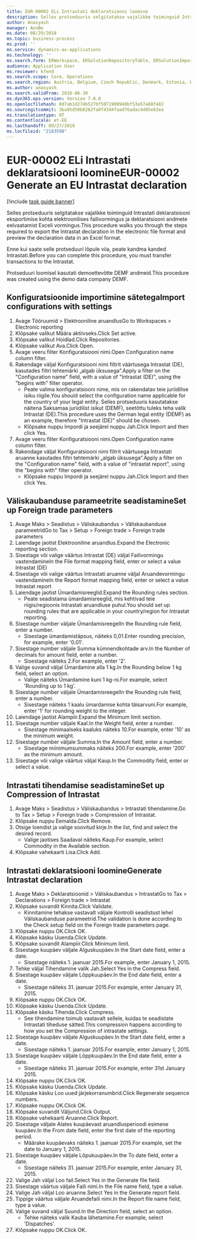 ```yaml
---
title: EUR-00002 ELi Intrastati deklaratsiooni loomine
description: Selles protseduuris selgitatakse vajalikke toiminguid Intrastati deklaratsiooni eksportimise kohta elektroonilises failivormingus ja deklaratsiooni andmete eelvaatamist Exceli vormingus.
author: Anasyash
manager: AnnBe
ms.date: 08/29/2018
ms.topic: business-process
ms.prod: ''
ms.service: dynamics-ax-applications
ms.technology: ''
ms.search.form: ERWorkspace, ERSolutionRepositoryTable, ERSolutionImport, IntrastatParameters, IntrastatCommodityLookup, IntrastatCompressParameters, Intrastat, SysQueryForm
audience: Application User
ms.reviewer: kfend
ms.search.scope: Core, Operations
ms.search.region: Austria, Belgium, Czech Republic, Denmark, Estonia, Finland, France, Germany, Hungary, Ireland, Italy, Latvia, Lithuania, Netherlands, Poland, Spain, Sweden, United Kingdom
ms.author: anasyash
ms.search.validFrom: 2016-06-30
ms.dyn365.ops.version: Version 7.0.0
ms.openlocfilehash: 0d7ab1d274b527bf5071900940bf53a57a88f482
ms.sourcegitcommit: 3ba95d50b8262fa0f43d4faad76adac4d05eb3ea
ms.translationtype: HT
ms.contentlocale: et-EE
ms.lasthandoff: 09/27/2019
ms.locfileid: "2183598"
---
```

# <a name="eur-00002-generate-an-eu-intrastat-declaration"></a><span data-ttu-id="d6858-103">EUR-00002 ELi Intrastati deklaratsiooni loomine</span><span class="sxs-lookup"><span data-stu-id="d6858-103">EUR-00002 Generate an EU Intrastat declaration</span></span>

[!include [task guide banner](../../includes/task-guide-banner.md)]

<span data-ttu-id="d6858-104">Selles protseduuris selgitatakse vajalikke toiminguid Intrastati deklaratsiooni eksportimise kohta elektroonilises failivormingus ja deklaratsiooni andmete eelvaatamist Exceli vormingus.</span><span class="sxs-lookup"><span data-stu-id="d6858-104">This procedure walks you through the steps required to export the Intrastat declaration in the electronic file format and preview the declaration data in an Excel format.</span></span> 

<span data-ttu-id="d6858-105">Enne kui saate selle protseduuri lõpule viia, peate kandma kanded Intrastati.</span><span class="sxs-lookup"><span data-stu-id="d6858-105">Before you can complete this procedure, you must transfer transactions to the Intrastat.</span></span> 

<span data-ttu-id="d6858-106">Protseduuri loomisel kasutati demoettevõtte DEMF andmeid.</span><span class="sxs-lookup"><span data-stu-id="d6858-106">This procedure was created using the demo data company DEMF.</span></span>


## <a name="import-configurations-with-settings"></a><span data-ttu-id="d6858-107">Konfiguratsioonide importimine sätetega</span><span class="sxs-lookup"><span data-stu-id="d6858-107">Import configurations with settings</span></span>
1. <span data-ttu-id="d6858-108">Avage Tööruumid > Elektrooniline aruandlus</span><span class="sxs-lookup"><span data-stu-id="d6858-108">Go to Workspaces > Electronic reporting</span></span>
2. <span data-ttu-id="d6858-109">Klõpsake valikut Määra aktiivseks.</span><span class="sxs-lookup"><span data-stu-id="d6858-109">Click Set active.</span></span>
3. <span data-ttu-id="d6858-110">Klõpsake valikut Hoidlad.</span><span class="sxs-lookup"><span data-stu-id="d6858-110">Click Repositories.</span></span>
4. <span data-ttu-id="d6858-111">Klõpsake valikut Ava.</span><span class="sxs-lookup"><span data-stu-id="d6858-111">Click Open.</span></span>
5. <span data-ttu-id="d6858-112">Avage veeru filter Konfiguratsiooni nimi.</span><span class="sxs-lookup"><span data-stu-id="d6858-112">Open Configuration name column filter.</span></span>
6. <span data-ttu-id="d6858-113">Rakendage väljal Konfiguratsiooni nimi filtrit väärtusega Intrastat (DE), kasutades filtri tehtemärki „algab üksusega”.</span><span class="sxs-lookup"><span data-stu-id="d6858-113">Apply a filter on the "Configuration name" field, with a value of "Intrastat (DE)", using the "begins with" filter operator.</span></span>
    * <span data-ttu-id="d6858-114">Peate valima konfiguratsiooni nime, mis on rakendatav teie juriidilise isiku riigile.</span><span class="sxs-lookup"><span data-stu-id="d6858-114">You should select the configuration name applicable for the country of your legal entity.</span></span> <span data-ttu-id="d6858-115">Selles protseduuris kasutatakse näitena Saksamaa juriidilist isikut (DEMF), seetõttu tuleks teha valik Intrastat (DE).</span><span class="sxs-lookup"><span data-stu-id="d6858-115">This procedure uses the German legal entity (DEMF) as an example, therefore "Intrastat (DE)" should be chosen.</span></span>  
    * <span data-ttu-id="d6858-116">Klõpsake nuppu Impordi ja seejärel nuppu Jah.</span><span class="sxs-lookup"><span data-stu-id="d6858-116">Click Import and then click Yes.</span></span>  
7. <span data-ttu-id="d6858-117">Avage veeru filter Konfiguratsiooni nimi.</span><span class="sxs-lookup"><span data-stu-id="d6858-117">Open Configuration name column filter.</span></span>
8. <span data-ttu-id="d6858-118">Rakendage väljal Konfiguratsiooni nimi filtrit väärtusega Intrastati aruanne kasutades filtri tehtemärki „algab üksusega”.</span><span class="sxs-lookup"><span data-stu-id="d6858-118">Apply a filter on the "Configuration name" field, with a value of "intrastat report", using the "begins with" filter operator.</span></span>
    * <span data-ttu-id="d6858-119">Klõpsake nuppu Impordi ja seejärel nuppu Jah.</span><span class="sxs-lookup"><span data-stu-id="d6858-119">Click Import and then click Yes.</span></span>  

## <a name="set-up-foreign-trade-parameters"></a><span data-ttu-id="d6858-120">Väliskaubanduse parameetrite seadistamine</span><span class="sxs-lookup"><span data-stu-id="d6858-120">Set up Foreign trade parameters</span></span>
1. <span data-ttu-id="d6858-121">Avage Maks > Seadistus > Väliskaubandus > Väliskaubanduse parameetrid</span><span class="sxs-lookup"><span data-stu-id="d6858-121">Go to Tax > Setup > Foreign trade > Foreign trade parameters</span></span>
2. <span data-ttu-id="d6858-122">Laiendage jaotist Elektrooniline aruandlus.</span><span class="sxs-lookup"><span data-stu-id="d6858-122">Expand the Electronic reporting section.</span></span>
3. <span data-ttu-id="d6858-123">Sisestage või valige väärtus Intrastat (DE) väljal Failivormingu vastendamine</span><span class="sxs-lookup"><span data-stu-id="d6858-123">In the File format mapping field, enter or select a value Intrastat (DE)</span></span>
4. <span data-ttu-id="d6858-124">Sisestage või valige väärtus Intrastati aruanne väljal Aruandevormingu vastendamine</span><span class="sxs-lookup"><span data-stu-id="d6858-124">In the Report format mapping field, enter or select a value Intrastat report</span></span>
5. <span data-ttu-id="d6858-125">Laiendage jaotist Ümardamisreeglid.</span><span class="sxs-lookup"><span data-stu-id="d6858-125">Expand the Rounding rules section.</span></span>
    * <span data-ttu-id="d6858-126">Peate seadistama ümardamisreeglid, mis kehtivad teie riigis/regioonis Intrastati aruandluse puhul.</span><span class="sxs-lookup"><span data-stu-id="d6858-126">You should set up rounding rules that are applicable in your country/region for Intrastat reporting.</span></span>  
6. <span data-ttu-id="d6858-127">Sisestage number väljale Ümardamisreegel</span><span class="sxs-lookup"><span data-stu-id="d6858-127">In the Rounding rule field, enter a number.</span></span>
    * <span data-ttu-id="d6858-128">Sisestage ümardamistäpsus, näiteks 0,01.</span><span class="sxs-lookup"><span data-stu-id="d6858-128">Enter rounding precision, for example, enter '0.01'.</span></span>  
7. <span data-ttu-id="d6858-129">Sisestage number väljale Summa kümnendkohtade arv.</span><span class="sxs-lookup"><span data-stu-id="d6858-129">In the Number of decimals for amount field, enter a number.</span></span>
    * <span data-ttu-id="d6858-130">Sisestage näiteks 2.</span><span class="sxs-lookup"><span data-stu-id="d6858-130">For example, enter '2'.</span></span>  
8. <span data-ttu-id="d6858-131">Valige suvand väljal Ümardamine alla 1 kg.</span><span class="sxs-lookup"><span data-stu-id="d6858-131">In the Rounding below 1 kg field, select an option.</span></span>
    * <span data-ttu-id="d6858-132">Valige näiteks Ümardamine kuni 1 kg-ni.</span><span class="sxs-lookup"><span data-stu-id="d6858-132">For example, select 'Rounding up to 1 kg'.</span></span>  
9. <span data-ttu-id="d6858-133">Sisestage number väljale Ümardamisreegel</span><span class="sxs-lookup"><span data-stu-id="d6858-133">In the Rounding rule field, enter a number.</span></span>
    * <span data-ttu-id="d6858-134">Sisestage näiteks 1 kaalu ümardamise kohta täisarvuni.</span><span class="sxs-lookup"><span data-stu-id="d6858-134">For example, enter '1' for rounding weight to the integer.</span></span>  
10. <span data-ttu-id="d6858-135">Laiendage jaotist Alampiir.</span><span class="sxs-lookup"><span data-stu-id="d6858-135">Expand the Minimum limit section.</span></span>
11. <span data-ttu-id="d6858-136">Sisestage number väljale Kaal.</span><span class="sxs-lookup"><span data-stu-id="d6858-136">In the Weight field, enter a number.</span></span>
    * <span data-ttu-id="d6858-137">Sisestage minimaalseks kaaluks näiteks 10.</span><span class="sxs-lookup"><span data-stu-id="d6858-137">For example, enter '10' as the minimum weight.</span></span>  
12. <span data-ttu-id="d6858-138">Sisestage number väljale Summa.</span><span class="sxs-lookup"><span data-stu-id="d6858-138">In the Amount field, enter a number.</span></span>
    * <span data-ttu-id="d6858-139">Sisestage miinimumsummaks näiteks 200.</span><span class="sxs-lookup"><span data-stu-id="d6858-139">For example, enter '200' as the minimum amount.</span></span>  
13. <span data-ttu-id="d6858-140">Sisestage või valige väärtus väljal Kaup.</span><span class="sxs-lookup"><span data-stu-id="d6858-140">In the Commodity field, enter or select a value.</span></span>

## <a name="set-up-compression-of-intrastat"></a><span data-ttu-id="d6858-141">Intrastati tihendamise seadistamine</span><span class="sxs-lookup"><span data-stu-id="d6858-141">Set up Compression of Intrastat</span></span>
1. <span data-ttu-id="d6858-142">Avage Maks > Seadistus > Väliskaubandus > Intrastati tihendamine.</span><span class="sxs-lookup"><span data-stu-id="d6858-142">Go to Tax > Setup > Foreign trade > Compression of Intrastat.</span></span>
2. <span data-ttu-id="d6858-143">Klõpsake nuppu Eemalda.</span><span class="sxs-lookup"><span data-stu-id="d6858-143">Click Remove.</span></span>
3. <span data-ttu-id="d6858-144">Otsige loendist ja valige soovitud kirje.</span><span class="sxs-lookup"><span data-stu-id="d6858-144">In the list, find and select the desired record.</span></span>
    * <span data-ttu-id="d6858-145">Valige jaotises Saadaval näiteks Kaup.</span><span class="sxs-lookup"><span data-stu-id="d6858-145">For example, select Commodity in the Available section.</span></span>  
4. <span data-ttu-id="d6858-146">Klõpsake vahekaarti Lisa.</span><span class="sxs-lookup"><span data-stu-id="d6858-146">Click Add.</span></span>

## <a name="generate-intrastat-declaration"></a><span data-ttu-id="d6858-147">Intrastati deklaratsiooni loomine</span><span class="sxs-lookup"><span data-stu-id="d6858-147">Generate Intrastat declaration</span></span>
1. <span data-ttu-id="d6858-148">Avage Maks > Deklaratsioonid > Väliskaubandus > Intrastat</span><span class="sxs-lookup"><span data-stu-id="d6858-148">Go to Tax > Declarations > Foreign trade > Intrastat</span></span>
2. <span data-ttu-id="d6858-149">Klõpsake suvandit Kinnita.</span><span class="sxs-lookup"><span data-stu-id="d6858-149">Click Validate.</span></span>
    * <span data-ttu-id="d6858-150">Kinnitamine tehakse vastavalt väljale Kontrolli seadistust lehel Väliskaubanduse parameetrid.</span><span class="sxs-lookup"><span data-stu-id="d6858-150">The validation is done according to the Check setup field on the Foreign trade parameters page.</span></span>  
3. <span data-ttu-id="d6858-151">Klõpsake nuppu OK.</span><span class="sxs-lookup"><span data-stu-id="d6858-151">Click OK.</span></span>
4. <span data-ttu-id="d6858-152">Klõpsake käsku Uuenda.</span><span class="sxs-lookup"><span data-stu-id="d6858-152">Click Update.</span></span>
5. <span data-ttu-id="d6858-153">Klõpsake suvandit Alampiir.</span><span class="sxs-lookup"><span data-stu-id="d6858-153">Click Minimum limit.</span></span>
6. <span data-ttu-id="d6858-154">Sisestage kuupäev väljale Alguskuupäev.</span><span class="sxs-lookup"><span data-stu-id="d6858-154">In the Start date field, enter a date.</span></span>
    * <span data-ttu-id="d6858-155">Sisestage näiteks 1. jaanuar 2015.</span><span class="sxs-lookup"><span data-stu-id="d6858-155">For example, enter January 1, 2015.</span></span>  
7. <span data-ttu-id="d6858-156">Tehke väljal Tihendamine valik Jah.</span><span class="sxs-lookup"><span data-stu-id="d6858-156">Select Yes in the Compress field.</span></span>
8. <span data-ttu-id="d6858-157">Sisestage kuupäev väljale Lõppkuupäev.</span><span class="sxs-lookup"><span data-stu-id="d6858-157">In the End date field, enter a date.</span></span>
    * <span data-ttu-id="d6858-158">Sisestage näiteks 31. jaanuar 2015.</span><span class="sxs-lookup"><span data-stu-id="d6858-158">For example, enter January 31, 2015.</span></span>  
9. <span data-ttu-id="d6858-159">Klõpsake nuppu OK.</span><span class="sxs-lookup"><span data-stu-id="d6858-159">Click OK.</span></span>
10. <span data-ttu-id="d6858-160">Klõpsake käsku Uuenda.</span><span class="sxs-lookup"><span data-stu-id="d6858-160">Click Update.</span></span>
11. <span data-ttu-id="d6858-161">Klõpsake käsku Tihenda.</span><span class="sxs-lookup"><span data-stu-id="d6858-161">Click Compress.</span></span>
    * <span data-ttu-id="d6858-162">See tihendamine toimub vastavalt sellele, kuidas te seadistate Intrastati tiheduse sätted.</span><span class="sxs-lookup"><span data-stu-id="d6858-162">This compression happens according to how you set the Compression of intrastate settings.</span></span>  
12. <span data-ttu-id="d6858-163">Sisestage kuupäev väljale Alguskuupäev.</span><span class="sxs-lookup"><span data-stu-id="d6858-163">In the Start date field, enter a date.</span></span>
    * <span data-ttu-id="d6858-164">Sisestage näiteks 1. jaanuar 2015.</span><span class="sxs-lookup"><span data-stu-id="d6858-164">For example, enter January 1, 2015.</span></span>  
13. <span data-ttu-id="d6858-165">Sisestage kuupäev väljale Lõppkuupäev.</span><span class="sxs-lookup"><span data-stu-id="d6858-165">In the End date field, enter a date.</span></span>
    * <span data-ttu-id="d6858-166">Sisestage näiteks 31. jaanuar 2015.</span><span class="sxs-lookup"><span data-stu-id="d6858-166">For example, enter 31st January 2015.</span></span>  
14. <span data-ttu-id="d6858-167">Klõpsake nuppu OK.</span><span class="sxs-lookup"><span data-stu-id="d6858-167">Click OK.</span></span>
15. <span data-ttu-id="d6858-168">Klõpsake käsku Uuenda.</span><span class="sxs-lookup"><span data-stu-id="d6858-168">Click Update.</span></span>
16. <span data-ttu-id="d6858-169">Klõpsake käsku Loo uued järjekorranumbrid.</span><span class="sxs-lookup"><span data-stu-id="d6858-169">Click Regenerate sequence numbers.</span></span>
17. <span data-ttu-id="d6858-170">Klõpsake nuppu OK.</span><span class="sxs-lookup"><span data-stu-id="d6858-170">Click OK.</span></span>
18. <span data-ttu-id="d6858-171">Klõpsake suvandit Väljund.</span><span class="sxs-lookup"><span data-stu-id="d6858-171">Click Output.</span></span>
19. <span data-ttu-id="d6858-172">Klõpsake vahekaarti Aruanne.</span><span class="sxs-lookup"><span data-stu-id="d6858-172">Click Report.</span></span>
20. <span data-ttu-id="d6858-173">Sisestage väljale Alates kuupäevast aruandlusperioodi esimene kuupäev.</span><span class="sxs-lookup"><span data-stu-id="d6858-173">In the From date field, enter the first date of the reporting period.</span></span>
    * <span data-ttu-id="d6858-174">Määrake kuupäevaks näiteks 1. jaanuar 2015.</span><span class="sxs-lookup"><span data-stu-id="d6858-174">For example, set the date to January 1, 2015.</span></span>  
21. <span data-ttu-id="d6858-175">Sisestage kuupäev väljale Lõpukuupäev.</span><span class="sxs-lookup"><span data-stu-id="d6858-175">In the To date field, enter a date.</span></span>
    * <span data-ttu-id="d6858-176">Sisestage näiteks 31. jaanuar 2015.</span><span class="sxs-lookup"><span data-stu-id="d6858-176">For example, enter January 31, 2015.</span></span>  
22. <span data-ttu-id="d6858-177">Valige Jah väljal Loo fail.</span><span class="sxs-lookup"><span data-stu-id="d6858-177">Select Yes in the Generate file field.</span></span>
23. <span data-ttu-id="d6858-178">Sisestage väärtus väljale Faili nimi.</span><span class="sxs-lookup"><span data-stu-id="d6858-178">In the File name field, type a value.</span></span>
24. <span data-ttu-id="d6858-179">Valige Jah väljal Loo aruanne.</span><span class="sxs-lookup"><span data-stu-id="d6858-179">Select Yes in the Generate report field.</span></span>
25. <span data-ttu-id="d6858-180">Tippige väärtus väljale Aruandefaili nimi.</span><span class="sxs-lookup"><span data-stu-id="d6858-180">In the Report file name field, type a value.</span></span>
26. <span data-ttu-id="d6858-181">Valige suvand väljal Suund.</span><span class="sxs-lookup"><span data-stu-id="d6858-181">In the Direction field, select an option.</span></span>
    * <span data-ttu-id="d6858-182">Tehke näiteks valik Kauba lähetamine.</span><span class="sxs-lookup"><span data-stu-id="d6858-182">For example, select 'Dispatches'.</span></span>  
27. <span data-ttu-id="d6858-183">Klõpsake nuppu OK.</span><span class="sxs-lookup"><span data-stu-id="d6858-183">Click OK.</span></span>

